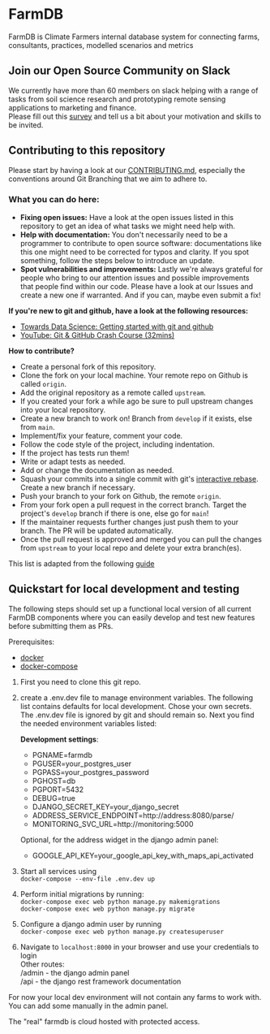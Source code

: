 # FarmDB
FarmDB is Climate Farmers internal database system for connecting farms, consultants, practices, modelled scenarios and metrics


## Join our Open Source Community on Slack

We currently have more than 60 members on slack helping with a range of tasks from soil science research and prototyping remote sensing applications to marketing and finance.   
Please fill out this [survey](https://bitqcerk9h5.typeform.com/to/v3xC63oT) and tell us a bit about your motivation and skills to be invited. 

## Contributing to this repository

Please start by having a look at our [CONTRIBUTING.md](https://github.com/climatefarmers/farmdb/blob/main/CONTRIBUTING.md), especially the conventions around Git Branching that we aim to adhere to. 

### What you can do here:

- **Fixing open issues:**  Have a look at the open issues listed in this repository to get an idea of what tasks we might need help with.  
- **Help with documentation:** You don't necessarily need to be a programmer to contribute to open source software: documentations like this one might need to be corrected for typos and clarity. If you spot something, follow the steps below to introduce an update.  
- **Spot vulnerabilities and improvements:** Lastly we're always grateful for people who bring to our attention issues and possible improvements that people find within our code. Please have a look at our Issues and create a new one if warranted. And if you can, maybe even submit a fix!


**If you're new to git and github, have a look at the following resources:**  
- [Towards Data Science: Getting started with git and github](https://towardsdatascience.com/getting-started-with-git-and-github-6fcd0f2d4ac6)
- [YouTube: Git & GitHub Crash Course (32mins)](https://www.youtube.com/watch?v=SWYqp7iY_Tc)

**How to contribute?**  
- Create a personal fork of this repository.
- Clone the fork on your local machine. Your remote repo on Github is called `origin`.
- Add the original repository as a remote called `upstream`.
- If you created your fork a while ago be sure to pull upstream changes into your local repository.
- Create a new branch to work on! Branch from `develop` if it exists, else from `main`.
- Implement/fix your feature, comment your code.
- Follow the code style of the project, including indentation.
- If the project has tests run them!
- Write or adapt tests as needed.
- Add or change the documentation as needed.
- Squash your commits into a single commit with git's [interactive rebase](https://help.github.com/articles/interactive-rebase). Create a new branch if necessary.
- Push your branch to your fork on Github, the remote `origin`.
- From your fork open a pull request in the correct branch. Target the project's `develop` branch if there is one, else go for `main`!
- If the maintainer requests further changes just push them to your branch. The PR will be updated automatically.
- Once the pull request is approved and merged you can pull the changes from `upstream` to your local repo and delete
your extra branch(es).

This list is adapted from the following [guide](https://github.com/MarcDiethelm/contributing)

## Quickstart for local development and testing

The following steps should set up a functional local version of all current FarmDB components where you can easily develop and test new features before submitting them as PRs.

Prerequisites: 
- [docker](https://docs.docker.com/get-docker/)
- [docker-compose](https://docs.docker.com/compose/install/)

1) First you need to clone this git repo.
2) create a .env.dev file to manage environment variables. The following list contains defaults for local development. Chose your own secrets. The .env.dev file is ignored by git and should remain so. Next you find the needed environment variables listed:

    **Development settings**:
    - PGNAME=farmdb
    - PGUSER=your_postgres_user
    - PGPASS=your_postgres_password
    - PGHOST=db
    - PGPORT=5432
    - DEBUG=true
    - DJANGO_SECRET_KEY=your_django_secret
    - ADDRESS_SERVICE_ENDPOINT=http://address:8080/parse/
    - MONITORING_SVC_URL=http://monitoring:5000


    Optional, for the address widget in the django admin panel:
    - GOOGLE_API_KEY=your_google_api_key_with_maps_api_activated

3) Start all services using  
`docker-compose --env-file .env.dev up`
4) Perform initial migrations by running:  
`docker-compose exec web python manage.py makemigrations`  
`docker-compose exec web python manage.py migrate`

4) Configure a django admin user by running  
`docker-compose exec web python manage.py createsuperuser`

5) Navigate to `localhost:8000` in your browser and use your credentials to login  
Other routes:  
/admin - the django admin panel  
/api - the django rest framework documentation


For now your local dev environment will not contain any farms to work with. You can add some manually in the admin panel. 

The "real" farmdb is cloud hosted with protected access. 